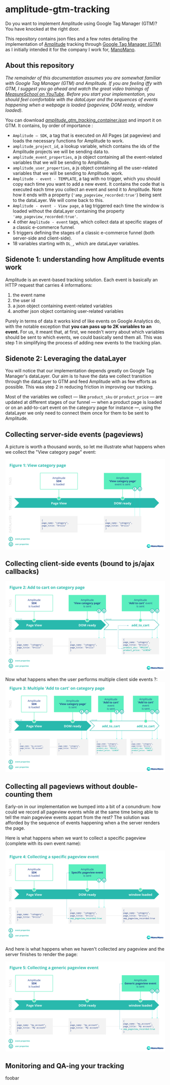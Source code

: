 # amplitude-gtm-tracking

Do you want to implement Amplitude using Google Tag Manager (GTM)? You have knocked at the right door.

This repository contains json files and a few notes detailing the implementation of [Amplitude](https://amplitude.com/)  tracking through [Google Tag Manager (GTM)](https://tagmanager.google.com/) as I initially intended it for the company I work for, [ManoMano](https://www.manomano.fr).


## About this repository
*The remainder of this documentation assumes you are somewhat familiar with Google Tag Manager (GTM) and Amplitude. If you are feeling iffy with GTM, I suggest you go ahead and watch the great video trainings of [MeasureSchool on YouTube](https://www.youtube.com/channel/UClgihdkPzNDtuoQy4xDw5mA). 
Before you start your implementation, you should feel comfortable with the dataLayer and the sequences of events happening when a webpage is loaded (pageview, DOM ready, window loaded).*

You can download [*amplitude_gtm_tracking_container.json*](https://github.com/clecai/amplitude-gtm-tracking/blob/master/amplitude_gtm_tracking_container.json) and import it on GTM. It contains, by order of importance :
- `Amplitude — SDK`, a tag that is executed on All Pages (at pageview) and loads the necessary functions for Amplitude to work. 
- `amplitude_project_id`, a lookup variable, which contains the ids of the Amplitude projects we will be sending data to.
- `amplitude_event_properties`, a js object containing all the event-related variables that we will be sending to Amplitude.
- `amplitude_user_properties`, a js object containing all the user-related variables that we will be sending to Amplitude.
work.
- `Amplitude - event - TEMPLATE`, a tag with no trigger, which you should copy each time you want to add a new event. It contains the code that is executed each time you collect an event and send it to Amplitude. Note how it ends with a property (`'amp_pageview_recorded:true'`) being sent to the dataLayer. We will come back to this.
- `Amplitude - event - View page`, a tag triggered each time the window is loaded without the dataLayer containing the property `'amp_pageview_recorded:true'`.
- 4 other `Amplitude - event` tags, which collect data at specific stages of a classic e-commerce funnel.
- 5 triggers defining the stages of a classic e-commerce funnel (both server-side and client-side).
- 18 variables starting with `DL_`, which are dataLayer variables.

## Sidenote 1: understanding how Amplitude events work
Amplitude is an event-based tracking solution. Each event is basically an HTTP request that carries 4 informations: 
1. the event name
2. the user id
3. a json object containing event-related variables
4. another json object containing user-related variables

Purely in terms of data it works kind of like events on Google Analytics do, with the notable exception that **you can pass up to 2K variables to an event.** For us, it meant that, at first, we needn't worry about which variables should be sent to which events, we could basically send them all. This was step 1 in simplifying the process of adding new events to the tracking plan.

## Sidenote 2: Leveraging the dataLayer
You will notice that our implementation depends greatly on Google Tag Manager's dataLayer. Our aim is to have the data we collect transition through the dataLayer to GTM and feed Amplitude with as few efforts as possible. This was step 2 in reducing friction in improving our tracking.

Most of the variables we collect — like `product_sku` or `product_price` — are updated at different stages of our funnel — when a product page is loaded or on an add-to-cart event on the category page for instance —, using the dataLayer we only need to connect them once for them to be sent to Amplitude.

## Collecting server-side events (pageviews)
A picture is worth a thousand words, so let me illustrate what happens when we collect the "View category page" event:

![Amplitude GTM implementation Figure 1](https://github.com/clecai/amplitude-gtm-tracking/blob/master/img/figure1.svg)



## Collecting client-side events (bound to js/ajax callbacks)
![Amplitude GTM implementation Figure 2](https://github.com/clecai/amplitude-gtm-tracking/blob/master/img/figure2.svg)

Now what happens when the user performs multiple client side events ?:
![Amplitude GTM implementation Figure 3](https://github.com/clecai/amplitude-gtm-tracking/blob/master/img/figure3.svg)

## Collecting all pageviews without double-counting them
Early-on in our implementation we bumped into a bit of a conundrum: how could we record all pageview events while at the same time being able to tell the main pageview events appart from the rest? The solution was afforded by the sequence of events happening when a the server renders the page.

Here is what happens when we want to collect a specific pageview (complete with its own event name):

![Amplitude GTM implementation Figure 4](https://github.com/clecai/amplitude-gtm-tracking/blob/master/img/figure4.svg)

And here is what happens when we haven't collected any pageview and the server finishes to render the page:

![Amplitude GTM implementation Figure 5](https://github.com/clecai/amplitude-gtm-tracking/blob/master/img/figure5.svg)

## Monitoring and QA-ing your tracking
foobar
